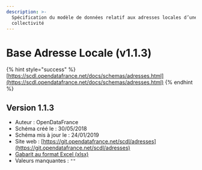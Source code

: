 ```yaml
---
description: >-
  Spécification du modèle de données relatif aux adresses locales d’une
  collectivité
---
```


# Base Adresse Locale \(v1.1.3\)

{% hint style="success" %}
[https://scdl.opendatafrance.net/docs/schemas/adresses.html](https://scdl.opendatafrance.net/docs/schemas/adresses.html)
{% endhint %}

## Version 1.1.3

* Auteur : OpenDataFrance
* Schéma créé le : 30/05/2018
* Schéma mis à jour le : 24/01/2019
* Site web : [https://git.opendatafrance.net/scdl/adresses](https://git.opendatafrance.net/scdl/adresses)
* [Gabarit au format Excel \(xlsx\)](https://scdl.opendatafrance.net/docs/templates/scdl-adresses.xlsx)
* Valeurs manquantes : `""`

